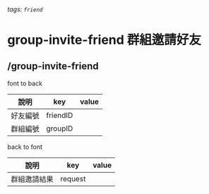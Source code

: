 ###### tags: `friend`
# group-invite-friend 群組邀請好友
## /group-invite-friend
font to back

| 說明     | key      | value |
| -------- | -------- | ----- |
| 好友編號 | friendID |       |
| 群組編號 | groupID  |       |

back to font

| 說明         | key     | value |
| ------------ | ------- | ----- |
| 群組邀請結果 | request |       |




